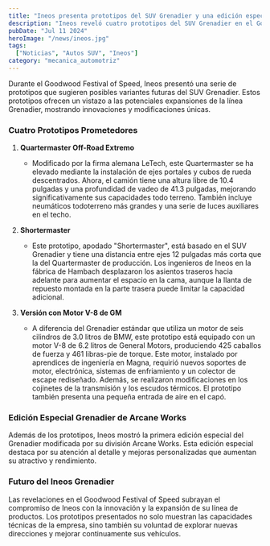 ```yaml
---
title: "Ineos presenta prototipos del SUV Grenadier y una edición especial en el Goodwood Festival of Speed"
description: "Ineos reveló cuatro prototipos del SUV Grenadier en el Goodwood Festival of Speed, incluyendo una versión con motor V-8 de GM y una edición especial modificada por su división Arcane Works."
pubDate: "Jul 11 2024"
heroImage: "/news/ineos.jpg"
tags:
  ["Noticias", "Autos SUV", "Ineos"]
category: "mecanica_automotriz"
---
```


Durante el Goodwood Festival of Speed, Ineos presentó una serie de prototipos que sugieren posibles variantes futuras del SUV Grenadier. Estos prototipos ofrecen un vistazo a las potenciales expansiones de la línea Grenadier, mostrando innovaciones y modificaciones únicas.

### Cuatro Prototipos Prometedores

1. **Quartermaster Off-Road Extremo**
   - Modificado por la firma alemana LeTech, este Quartermaster se ha elevado mediante la instalación de ejes portales y cubos de rueda descentrados. Ahora, el camión tiene una altura libre de 10.4 pulgadas y una profundidad de vadeo de 41.3 pulgadas, mejorando significativamente sus capacidades todo terreno. También incluye neumáticos todoterreno más grandes y una serie de luces auxiliares en el techo.

2. **Shortermaster**
   - Este prototipo, apodado "Shortermaster", está basado en el SUV Grenadier y tiene una distancia entre ejes 12 pulgadas más corta que la del Quartermaster de producción. Los ingenieros de Ineos en la fábrica de Hambach desplazaron los asientos traseros hacia adelante para aumentar el espacio en la cama, aunque la llanta de repuesto montada en la parte trasera puede limitar la capacidad adicional.

3. **Versión con Motor V-8 de GM**
   - A diferencia del Grenadier estándar que utiliza un motor de seis cilindros de 3.0 litros de BMW, este prototipo está equipado con un motor V-8 de 6.2 litros de General Motors, produciendo 425 caballos de fuerza y 461 libras-pie de torque. Este motor, instalado por aprendices de ingeniería en Magna, requirió nuevos soportes de motor, electrónica, sistemas de enfriamiento y un colector de escape rediseñado. Además, se realizaron modificaciones en los cojinetes de la transmisión y los escudos térmicos. El prototipo también presenta una pequeña entrada de aire en el capó.

### Edición Especial Grenadier de Arcane Works

Además de los prototipos, Ineos mostró la primera edición especial del Grenadier modificada por su división Arcane Works. Esta edición especial destaca por su atención al detalle y mejoras personalizadas que aumentan su atractivo y rendimiento.

### Futuro del Ineos Grenadier

Las revelaciones en el Goodwood Festival of Speed subrayan el compromiso de Ineos con la innovación y la expansión de su línea de productos. Los prototipos presentados no solo muestran las capacidades técnicas de la empresa, sino también su voluntad de explorar nuevas direcciones y mejorar continuamente sus vehículos.
